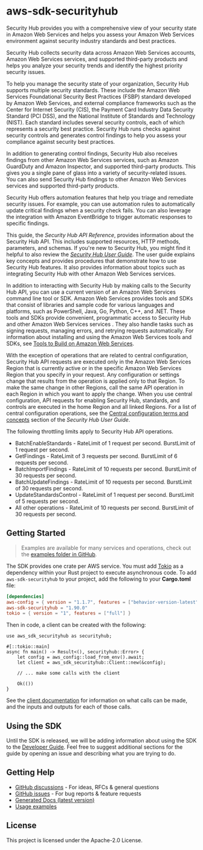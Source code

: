 # aws-sdk-securityhub

Security Hub provides you with a comprehensive view of your security state in Amazon Web Services and helps you assess your Amazon Web Services environment against security industry standards and best practices.

Security Hub collects security data across Amazon Web Services accounts, Amazon Web Services services, and supported third-party products and helps you analyze your security trends and identify the highest priority security issues.

To help you manage the security state of your organization, Security Hub supports multiple security standards. These include the Amazon Web Services Foundational Security Best Practices (FSBP) standard developed by Amazon Web Services, and external compliance frameworks such as the Center for Internet Security (CIS), the Payment Card Industry Data Security Standard (PCI DSS), and the National Institute of Standards and Technology (NIST). Each standard includes several security controls, each of which represents a security best practice. Security Hub runs checks against security controls and generates control findings to help you assess your compliance against security best practices.

In addition to generating control findings, Security Hub also receives findings from other Amazon Web Services services, such as Amazon GuardDuty and Amazon Inspector, and supported third-party products. This gives you a single pane of glass into a variety of security-related issues. You can also send Security Hub findings to other Amazon Web Services services and supported third-party products.

Security Hub offers automation features that help you triage and remediate security issues. For example, you can use automation rules to automatically update critical findings when a security check fails. You can also leverage the integration with Amazon EventBridge to trigger automatic responses to specific findings.

This guide, the _Security Hub API Reference_, provides information about the Security Hub API. This includes supported resources, HTTP methods, parameters, and schemas. If you're new to Security Hub, you might find it helpful to also review the [_Security Hub User Guide_](https://docs.aws.amazon.com/securityhub/latest/userguide/what-is-securityhub.html). The user guide explains key concepts and provides procedures that demonstrate how to use Security Hub features. It also provides information about topics such as integrating Security Hub with other Amazon Web Services services.

In addition to interacting with Security Hub by making calls to the Security Hub API, you can use a current version of an Amazon Web Services command line tool or SDK. Amazon Web Services provides tools and SDKs that consist of libraries and sample code for various languages and platforms, such as PowerShell, Java, Go, Python, C++, and .NET. These tools and SDKs provide convenient, programmatic access to Security Hub and other Amazon Web Services services . They also handle tasks such as signing requests, managing errors, and retrying requests automatically. For information about installing and using the Amazon Web Services tools and SDKs, see [Tools to Build on Amazon Web Services](http://aws.amazon.com/developer/tools/).

With the exception of operations that are related to central configuration, Security Hub API requests are executed only in the Amazon Web Services Region that is currently active or in the specific Amazon Web Services Region that you specify in your request. Any configuration or settings change that results from the operation is applied only to that Region. To make the same change in other Regions, call the same API operation in each Region in which you want to apply the change. When you use central configuration, API requests for enabling Security Hub, standards, and controls are executed in the home Region and all linked Regions. For a list of central configuration operations, see the [Central configuration terms and concepts](https://docs.aws.amazon.com/securityhub/latest/userguide/central-configuration-intro.html#central-configuration-concepts) section of the _Security Hub User Guide_.

The following throttling limits apply to Security Hub API operations.
  - BatchEnableStandards - RateLimit of 1 request per second. BurstLimit of 1 request per second.
  - GetFindings - RateLimit of 3 requests per second. BurstLimit of 6 requests per second.
  - BatchImportFindings - RateLimit of 10 requests per second. BurstLimit of 30 requests per second.
  - BatchUpdateFindings - RateLimit of 10 requests per second. BurstLimit of 30 requests per second.
  - UpdateStandardsControl - RateLimit of 1 request per second. BurstLimit of 5 requests per second.
  - All other operations - RateLimit of 10 requests per second. BurstLimit of 30 requests per second.

## Getting Started

> Examples are available for many services and operations, check out the
> [examples folder in GitHub](https://github.com/awslabs/aws-sdk-rust/tree/main/examples).

The SDK provides one crate per AWS service. You must add [Tokio](https://crates.io/crates/tokio)
as a dependency within your Rust project to execute asynchronous code. To add `aws-sdk-securityhub` to
your project, add the following to your **Cargo.toml** file:

```toml
[dependencies]
aws-config = { version = "1.1.7", features = ["behavior-version-latest"] }
aws-sdk-securityhub = "1.90.0"
tokio = { version = "1", features = ["full"] }
```

Then in code, a client can be created with the following:

```rust,no_run
use aws_sdk_securityhub as securityhub;

#[::tokio::main]
async fn main() -> Result<(), securityhub::Error> {
    let config = aws_config::load_from_env().await;
    let client = aws_sdk_securityhub::Client::new(&config);

    // ... make some calls with the client

    Ok(())
}
```

See the [client documentation](https://docs.rs/aws-sdk-securityhub/latest/aws_sdk_securityhub/client/struct.Client.html)
for information on what calls can be made, and the inputs and outputs for each of those calls.

## Using the SDK

Until the SDK is released, we will be adding information about using the SDK to the
[Developer Guide](https://docs.aws.amazon.com/sdk-for-rust/latest/dg/welcome.html). Feel free to suggest
additional sections for the guide by opening an issue and describing what you are trying to do.

## Getting Help

* [GitHub discussions](https://github.com/awslabs/aws-sdk-rust/discussions) - For ideas, RFCs & general questions
* [GitHub issues](https://github.com/awslabs/aws-sdk-rust/issues/new/choose) - For bug reports & feature requests
* [Generated Docs (latest version)](https://awslabs.github.io/aws-sdk-rust/)
* [Usage examples](https://github.com/awslabs/aws-sdk-rust/tree/main/examples)

## License

This project is licensed under the Apache-2.0 License.

